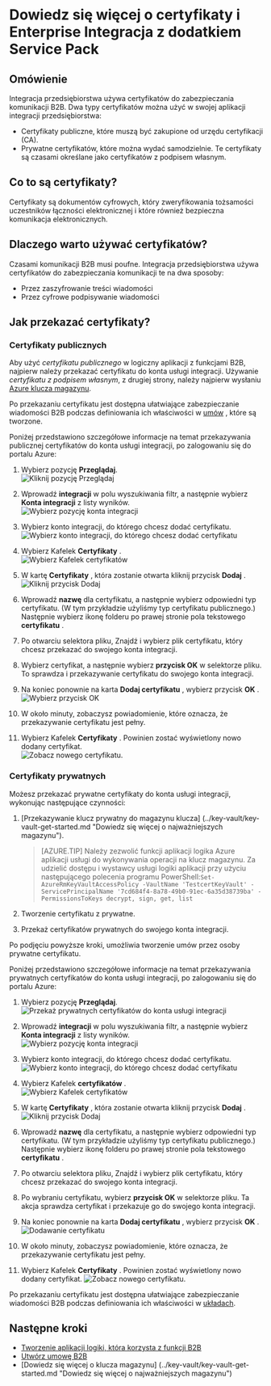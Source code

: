 
<properties
    pageTitle="Za pomocą certyfikatów pakietem integracji przedsiębiorstwa | Microsoft Azure"
    description="Informacje o sposobie korzystania z certyfikatów z Enterprise Integracja z dodatkiem Service Pack i aplikacje warunków logicznych"
    services="logic-apps"
    documentationCenter=".net,nodejs,java"
    authors="msftman"
    manager="erikre"
    editor="cgronlun"/>

<tags
    ms.service="logic-apps"
    ms.workload="integration"
    ms.tgt_pltfrm="na"
    ms.devlang="na"
    ms.topic="article"
    ms.date="09/06/2016"
    ms.author="deonhe"/>

# <a name="learn-about-certificates-and-enterprise-integration-pack"></a>Dowiedz się więcej o certyfikaty i Enterprise Integracja z dodatkiem Service Pack

## <a name="overview"></a>Omówienie
Integracja przedsiębiorstwa używa certyfikatów do zabezpieczania komunikacji B2B. Dwa typy certyfikatów można użyć w swojej aplikacji integracji przedsiębiorstwa:

- Certyfikaty publiczne, które muszą być zakupione od urzędu certyfikacji (CA).
- Prywatne certyfikatów, które można wydać samodzielnie. Te certyfikaty są czasami określane jako certyfikatów z podpisem własnym.


## <a name="what-are-certificates"></a>Co to są certyfikaty?
Certyfikaty są dokumentów cyfrowych, który zweryfikowania tożsamości uczestników łączności elektronicznej i które również bezpieczna komunikacja elektronicznych.

## <a name="why-use-certificates"></a>Dlaczego warto używać certyfikatów?
Czasami komunikacji B2B musi poufne. Integracja przedsiębiorstwa używa certyfikatów do zabezpieczania komunikacji te na dwa sposoby:

- Przez zaszyfrowanie treści wiadomości
- Przez cyfrowe podpisywanie wiadomości  

## <a name="how-do-you-upload-certificates"></a>Jak przekazać certyfikaty?

### <a name="public-certificates"></a>Certyfikaty publicznych
Aby użyć *certyfikatu publicznego* w logiczny aplikacji z funkcjami B2B, najpierw należy przekazać certyfikatu do konta usługi integracji. Używanie *certyfikatu z podpisem własnym*, z drugiej strony, należy najpierw wysłaniu [Azure klucza magazynu](../key-vault/key-vault-get-started.md "więcej informacji na temat klucza magazynu").

Po przekazaniu certyfikatu jest dostępna ułatwiające zabezpieczanie wiadomości B2B podczas definiowania ich właściwości w [umów](./app-service-logic-enterprise-integration-agreements.md) , które są tworzone.  

Poniżej przedstawiono szczegółowe informacje na temat przekazywania publicznej certyfikatów do konta usługi integracji, po zalogowaniu się do portalu Azure:

1. Wybierz pozycję **Przeglądaj**.  
    ![Kliknij pozycję Przeglądaj](./media/app-service-logic-enterprise-integration-overview/overview-1.png)  

2. Wprowadź **integracji** w polu wyszukiwania filtr, a następnie wybierz **Konta integracji** z listy wyników.     
    ![Wybierz pozycję konta integracji](./media/app-service-logic-enterprise-integration-overview/overview-2.png)

3. Wybierz konto integracji, do którego chcesz dodać certyfikatu.  
    ![Wybierz konto integracji, do którego chcesz dodać certyfikatu](./media/app-service-logic-enterprise-integration-overview/overview-3.png)  

4.  Wybierz Kafelek **Certyfikaty** .  
    ![Wybierz Kafelek certyfikatów](./media/app-service-logic-enterprise-integration-certificates/certificate-1.png)

5. W kartę **Certyfikaty** , która zostanie otwarta kliknij przycisk **Dodaj** .
    ![Kliknij przycisk Dodaj](./media/app-service-logic-enterprise-integration-certificates/certificate-2.png)

6. Wprowadź **nazwę** dla certyfikatu, a następnie wybierz odpowiedni typ certyfikatu. (W tym przykładzie użyliśmy typ certyfikatu publicznego.) Następnie wybierz ikonę folderu po prawej stronie pola tekstowego **certyfikatu** .

7. Po otwarciu selektora pliku, Znajdź i wybierz plik certyfikatu, który chcesz przekazać do swojego konta integracji.

8. Wybierz certyfikat, a następnie wybierz **przycisk OK** w selektorze pliku. To sprawdza i przekazywanie certyfikatu do swojego konta integracji.

8. Na koniec ponownie na karta **Dodaj certyfikatu** , wybierz przycisk **OK** .  
    ![Wybierz przycisk OK](./media/app-service-logic-enterprise-integration-certificates/certificate-3.png)  

9. W około minuty, zobaczysz powiadomienie, które oznacza, że przekazywanie certyfikatu jest pełny.

10. Wybierz Kafelek **Certyfikaty** . Powinien zostać wyświetlony nowo dodany certyfikat.  
    ![Zobacz nowego certyfikatu.](./media/app-service-logic-enterprise-integration-certificates/certificate-4.png)  

### <a name="private-certificates"></a>Certyfikaty prywatnych
Możesz przekazać prywatne certyfikaty do konta usługi integracji, wykonując następujące czynności:  

1. [Przekazywanie klucz prywatny do magazynu klucza] (../key-vault/key-vault-get-started.md "Dowiedz się więcej o najważniejszych magazynu").  

    > [AZURE.TIP] Należy zezwolić funkcji aplikacji logika Azure aplikacji usługi do wykonywania operacji na klucz magazynu. Za udzielić dostępu i wystawcy usługi logiki aplikacji przy użyciu następującego polecenia programu PowerShell:`Set-AzureRmKeyVaultAccessPolicy -VaultName 'TestcertKeyVault' -ServicePrincipalName '7cd684f4-8a78-49b0-91ec-6a35d38739ba' -PermissionsToKeys decrypt, sign, get, list`  

2. Tworzenie certyfikatu z prywatne.  

3. Przekaż certyfikatów prywatnych do swojego konta integracji.

Po podjęciu powyższe kroki, umożliwia tworzenie umów przez osoby prywatne certyfikatu.

Poniżej przedstawiono szczegółowe informacje na temat przekazywania prywatnych certyfikatów do konta usługi integracji, po zalogowaniu się do portalu Azure:  

1. Wybierz pozycję **Przeglądaj**.  
    ![Przekaż prywatnych certyfikatów do konta usługi integracji](./media/app-service-logic-enterprise-integration-overview/overview-1.png)    

2. Wprowadź **integracji** w polu wyszukiwania filtr, a następnie wybierz **Konta integracji** z listy wyników.     
    ![Wybierz pozycję konta integracji](./media/app-service-logic-enterprise-integration-overview/overview-2.png)  

3. Wybierz konto integracji, do którego chcesz dodać certyfikatu.  
    ![Wybierz konto integracji, do którego chcesz dodać certyfikatu](./media/app-service-logic-enterprise-integration-overview/overview-3.png)  

4. Wybierz Kafelek **certyfikatów** .  
    ![Wybierz Kafelek certyfikatów](./media/app-service-logic-enterprise-integration-certificates/certificate-1.png)  

5. W kartę **Certyfikaty** , która zostanie otwarta kliknij przycisk **Dodaj** .
    ![Kliknij przycisk Dodaj](./media/app-service-logic-enterprise-integration-certificates/certificate-2.png)

6. Wprowadź **nazwę** dla certyfikatu, a następnie wybierz odpowiedni typ certyfikatu. (W tym przykładzie użyliśmy typ certyfikatu publicznego.) Następnie wybierz ikonę folderu po prawej stronie pola tekstowego **certyfikatu** .

7. Po otwarciu selektora pliku, Znajdź i wybierz plik certyfikatu, który chcesz przekazać do swojego konta integracji.

8. Po wybraniu certyfikatu, wybierz **przycisk OK** w selektorze pliku. Ta akcja sprawdza certyfikat i przekazuje go do swojego konta integracji.

9. Na koniec ponownie na karta **Dodaj certyfikatu** , wybierz przycisk **OK** .  
    ![Dodawanie certyfikatu](./media/app-service-logic-enterprise-integration-certificates/privatecertificate-1.png)  

10. W około minuty, zobaczysz powiadomienie, które oznacza, że przekazywanie certyfikatu jest pełny.

11. Wybierz Kafelek **Certyfikaty** . Powinien zostać wyświetlony nowo dodany certyfikat.
    ![Zobacz nowego certyfikatu.](./media/app-service-logic-enterprise-integration-certificates/privatecertificate-2.png)  

Po przekazaniu certyfikatu jest dostępna ułatwiające zabezpieczanie wiadomości B2B podczas definiowania ich właściwości w [układach](./app-service-logic-enterprise-integration-agreements.md).  

## <a name="next-steps"></a>Następne kroki
- [Tworzenie aplikacji logiki, która korzysta z funkcji B2B](./app-service-logic-enterprise-integration-b2b.md)  
- [Utwórz umowę B2B](./app-service-logic-enterprise-integration-agreements.md)  
- [Dowiedz się więcej o klucza magazynu] (../key-vault/key-vault-get-started.md "Dowiedz się więcej o najważniejszych magazynu")  
